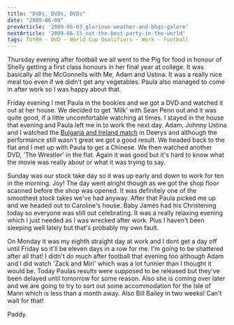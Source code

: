 ```yaml
---
title: "DVDs, DVDs, DVDs"
date: "2009-06-09"
prevArticle: '2009-06-03_glorious-weather-and-bbqs-galore'
nextArticle: '2009-06-15_not-the-best-party-in-the-world'
tags: TotBH - DVD - World Cup Qualifiers - Work - Football
---
```

Thursday evening after football we all went to the Pig for food in honour of Shelly getting a first class honours in her final year at college. It was basically all the McGonnells with Me, Adam and Ustina. It was a really nice meal too even if we didn't get any vegetables. Paula also managed to come in after work so I was happy about that.

Friday evening I met Paula in the bookies and we got a DVD and watched it out at her house. We decided to get 'Milk' with Sean Penn out and it was quite good, if a little uncomfortable watching at times. I stayed in the house that evening and Paula left me in to work the next day. Adam, Johnny Ustina and I watched the [Bulgaria and Ireland match](http://www.rte.ie/sport/soccer/2009/0606/bulgaria_ireland.html) in Deerys and although the performance still wasn't great we got a good result. We headed back to the flat and I met up with Paula to get a Chinese. We then watched another DVD, 'The Wrestler' in the flat. Again it was good but it's hard to know what the movie was really about or what it was trying to say.

Sunday was our stock take day so it was up early and down to work for ten in the morning. Joy! The day went alright though as we got the shop floor scanned before the shop was opened. It was definitely one of the smoothest stock takes we've had anyway. After that Paula picked me up and we headed out to Caroline's house. Baby James had his Christening today so everyone was still out celebrating. It was a really relaxing evening which I just needed as I was wrecked after work. Plus I haven't been sleeping well lately but that's probably my own fault.

On Monday it was my eighth straight day at work and I dont get a day off until Friday so it'll be eleven days in a row for me. I'm going to be shattered after all that!  I didn't do much after football that evening too although Adam and I did watch 'Zack and Miri' which was a lot funnier than I thought it would be. Today Paulas results were supposed to be released but they've been delayed until tomorrow for some reason. Also she is coming over later and we are going to try to sort out some accommodation for the Isle of Mann which is less than a month away. Also Bill Bailey in two weeks! Can't wait for that!

Paddy.